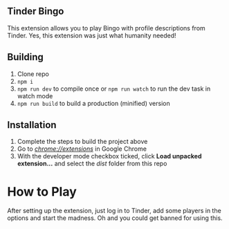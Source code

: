 ## Tinder Bingo

This extension allows you to play Bingo with profile descriptions from Tinder. 
Yes, this extension was just what humanity needed!

## Building

1.  Clone repo
2.  `npm i`
3.  `npm run dev` to compile once or `npm run watch` to run the dev task in watch mode
4.  `npm run build` to build a production (minified) version

## Installation

1.  Complete the steps to build the project above
2.  Go to [_chrome://extensions_](chrome://extensions) in Google Chrome
3.  With the developer mode checkbox ticked, click **Load unpacked extension...** and select the _dist_ folder from this repo

# How to Play

After setting up the extension, just log in to Tinder, add some players in the options and start the madness. 
Oh and you could get banned for using this.
